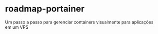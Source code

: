 # roadmap-portainer
Um passo a passo para gerenciar containers visualmente para aplicações em um VPS
